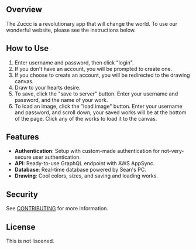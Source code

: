 
## Overview

The Zuccc is a revolutionary app that will change the world. To use our wonderful website, please see the instructions below.

## How to Use

1. Enter username and password, then click "login".
2. If you don't have an account, you will be prompted to create one.
3. If you choose to create an account, you will be redirected to the drawing canvas.
4. Draw to your hearts desire.
5. To save, click the "save to server" button. Enter your username and password, and the name of your work.
6. To load an image, click the "load image" button. Enter your username and password, and scroll down, your saved works will be at the bottom of the page. Click any of the works to load it to the canvas.

## Features

- **Authentication**: Setup with custom-made authentication for not-very-secure user authentication.
- **API**: Ready-to-use GraphQL endpoint with AWS AppSync.
- **Database**: Real-time database powered by Sean's PC.
- **Drawing**: Cool colors, sizes, and saving and loading works.
## Security

See [CONTRIBUTING](CONTRIBUTING.md#security-issue-notifications) for more information.

## License

This is not liscened. 
